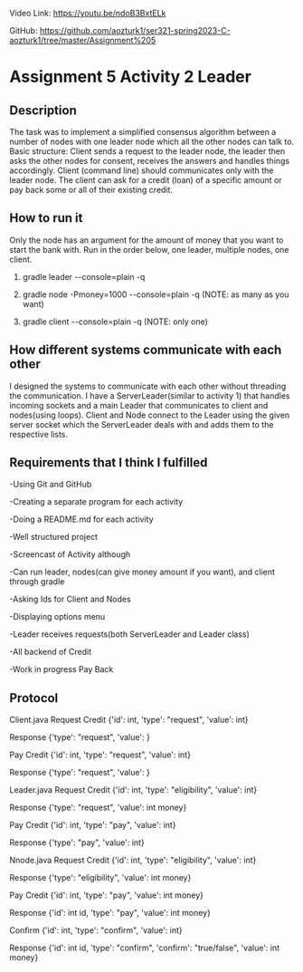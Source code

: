 Video Link: https://youtu.be/ndoB3BxtELk

GitHub: https://github.com/aozturk1/ser321-spring2023-C-aozturk1/tree/master/Assignment%205

# Assignment 5 Activity 2 Leader
## Description
The task was to implement a simplified consensus algorithm between a number of nodes with one leader 
node which all the other nodes can talk to. Basic structure: Client sends a request to the leader node, 
the leader then asks the other nodes for consent, receives the answers and handles things accordingly. 
Client (command line) should communicates only with the leader node. The client can ask for a 
credit (loan) of a specific amount or pay back some or all of their existing credit.

## How to run it
Only the node has an argument for the amount of money that you want to start the bank with.
Run in the order below, one leader, multiple nodes, one client.

1. gradle leader --console=plain -q

2. gradle node -Pmoney=1000 --console=plain -q  (NOTE: as many as you want)

3. gradle client --console=plain -q (NOTE: only one)

## How different systems communicate with each other
I designed the systems to communicate with each other without threading the communication.
I have a ServerLeader(similar to activity 1) that handles incoming sockets and a main Leader that communicates to client and nodes(using loops).
Client and Node connect to the Leader using the given server socket which the ServerLeader deals with and adds them to the respective lists.

## Requirements that I think I fulfilled
-Using Git and GitHub

-Creating a separate program for each activity

-Doing a README.md for each activity

-Well structured project

-Screencast of Activity although

-Can run leader, nodes(can give money amount if you want), and client through gradle

-Asking Ids for Client and Nodes

-Displaying options menu

-Leader receives requests(both ServerLeader and Leader class)

-All backend of Credit

-Work in progress Pay Back

## Protocol

Client.java
Request Credit
{'id': int,
'type': "request",
'value': int}

Response
{'type': "request",
'value': <String>}

Pay Credit
{'id': int,
'type': "request",
'value': int}

Response
{'type': "request",
'value': <String>}


Leader.java
Request Credit
{'id': int,
'type': "eligibility",
'value': int}

Response
{'type': "request",
'value': int money}

Pay Credit
{'id': int,
'type': "pay",
'value': int}

Response
{'type': "pay",
'value': int}


Nnode.java
Request Credit
{'id': int,
'type': "eligibility",
'value': int}

Response
{'type': "eligibility",
'value': int money}

Pay Credit
{'id': int,
'type': "pay",
'value': int money}

Response
{'id': int id,
'type': "pay",
'value': int money}

Confirm
{'id': int,
'type': "confirm",
'value': int}

Response
{'id': int id,
'type': "confirm",
'confirm': "true/false",
'value': int money}